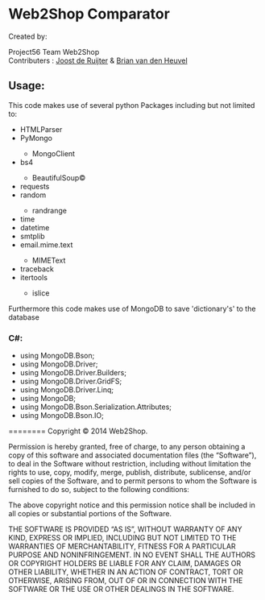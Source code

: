 Web2Shop Comparator
=========
Created by: <p>
Project56 Team Web2Shop<br>
Contributers : <a href="https://github.com/k1u">Joost de Ruijter</a> & <a href="https://github.com/bbriann123"> Brian van den Heuvel</a>
<p><p>

<H2> Usage:</H2>

This code makes use of several python Packages including but not limited to: 
<ul> <li> HTMLParser</li>
<li> PyMongo</li>
<ul>
<li> MongoClient</li>
</ul>
<li> bs4</li>
<ul>
<li> BeautifulSoup©</li>
</ul>
<li> requests</li>
<li>random</li><ul><li> randrange</li></ul>
<li> time</li>
<li> datetime</li>
<li> smtplib</li>
<li> email.mime.text</li>
<ul> <li>MIMEText</li></ul>
<li> traceback</li>
<li> itertools</li>
<ul><li> islice</li></ul>
</ul>

Furthermore this code makes use of MongoDB to save 'dictionary's' to the database


<h3> C#:</H3>
<ul><li>
using MongoDB.Bson;</li>
<li>using MongoDB.Driver;</li>
<li>using MongoDB.Driver.Builders;</li>
<li>using MongoDB.Driver.GridFS;</li>
<li>using MongoDB.Driver.Linq;</li>
<li>using MongoDB;</li>
<li>using MongoDB.Bson.Serialization.Attributes;</li>
<li>using MongoDB.Bson.IO;</li>
</ul>

========
Copyright © 2014 Web2Shop.

Permission is hereby granted, free of charge, to any person obtaining a copy
of this software and associated documentation files (the “Software”), to deal
in the Software without restriction, including without limitation the rights
to use, copy, modify, merge, publish, distribute, sublicense, and/or sell
copies of the Software, and to permit persons to whom the Software is
furnished to do so, subject to the following conditions:

The above copyright notice and this permission notice shall be included in
all copies or substantial portions of the Software.

THE SOFTWARE IS PROVIDED “AS IS”, WITHOUT WARRANTY OF ANY KIND, EXPRESS OR
IMPLIED, INCLUDING BUT NOT LIMITED TO THE WARRANTIES OF MERCHANTABILITY,
FITNESS FOR A PARTICULAR PURPOSE AND NONINFRINGEMENT. IN NO EVENT SHALL THE
AUTHORS OR COPYRIGHT HOLDERS BE LIABLE FOR ANY CLAIM, DAMAGES OR OTHER
LIABILITY, WHETHER IN AN ACTION OF CONTRACT, TORT OR OTHERWISE, ARISING FROM,
OUT OF OR IN CONNECTION WITH THE SOFTWARE OR THE USE OR OTHER DEALINGS IN
THE SOFTWARE.


<b></b>
